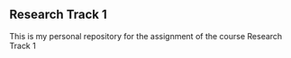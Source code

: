 ## Research Track 1
This is my personal repository for the assignment of the course Research Track 1
